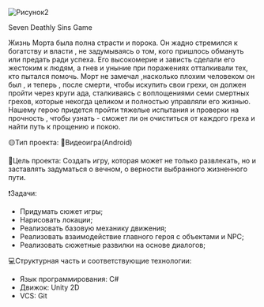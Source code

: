 
![Рисунок2](https://github.com/user-attachments/assets/ae5ad90b-0c88-4836-894a-ef73d8a5bb4e)

Seven Deathly Sins Game
 
Жизнь Морта была полна страсти и порока. Он жадно стремился к богатству и власти , не задумываясь о том, кого пришлось обмануть или предать ради успеха. Его высокомерие и зависть сделали его жестоким к людям, а гнев и уныние при поражениях отталкивали тех, кто пытался помочь. Морт не замечал ,насколько плохим человеком он был , и теперь , после смерти, чтобы искупить свои грехи, он должен пройти через круги ада, сталкиваясь с воплощениями семи смертных грехов, которые некогда целиком и полностью управляли его жизнью. Нашему герою придется пройти тяжелые испытания и проверки на прочность , чтобы узнать - сможет ли он очиститься от каждого греха и  найти путь к прощению и покою.

🟡Тип проекта:
📱Видеоигра(Android)

🔴Цель проекта: 
Cоздать игру, которая может не только развлекать, но и заставлять задуматься о вечном, о верности выбранного жизненного пути.

❗️Задачи:
* Придумать сюжет игры;
* Нарисовать локации;
* Реализовать базовую механику движения;
* Реализовать взаимодействие главного героя с объектами и NPC;
* Реализовать сюжетные развилки на основе диалогов;

💻Структурная часть и соответствующие технологии:
* Язык программирования: C#
* Движок: Unity 2D
* VCS: Git


